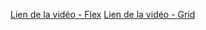 [Lien de la vidéo - Flex](https://www.youtube.com/)
[Lien de la vidéo - Grid](https://www.youtube.com/)

